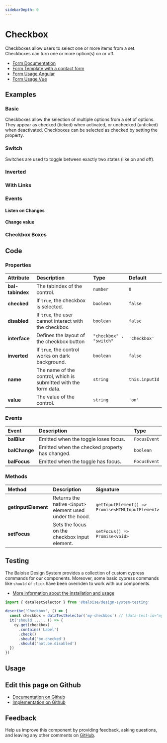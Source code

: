 ```yaml
---
sidebarDepth: 0
---
```


# Checkbox <Badge text="Two-way binding"/>


<!-- START: human documentation top -->

Checkboxes allow users to select one or more items from a set. Checkboxes can turn one or more option(s) on or off.

- [Form Documentation](/components/foundation/form.html)
- [Form Template with a contact form](/components/templates/contact-form.html)
- [Form Usage Angular](/components/getting-started/angular/usage.html#form-validation)
- [Form Usage Vue](/components/getting-started/vue/usage.html#form-validation)

<!-- END: human documentation top -->

<ClientOnly><docs-component-tabs></docs-component-tabs></ClientOnly>


## Examples

### Basic

Checkboxes allow the selection of multiple options from a set of options. They appear as checked (ticked) when activated, or unchecked (unticked) when deactivated.
        Checkboxes can be selected as checked by setting the property.

<ClientOnly><docs-demo-bal-checkbox-24></docs-demo-bal-checkbox-24></ClientOnly>


### Switch

Switches are used to toggle between exactly two states (like on and off).

<ClientOnly><docs-demo-bal-checkbox-25></docs-demo-bal-checkbox-25></ClientOnly>


### Inverted

<ClientOnly><docs-demo-bal-checkbox-26></docs-demo-bal-checkbox-26></ClientOnly>


### With Links

<ClientOnly><docs-demo-bal-checkbox-27></docs-demo-bal-checkbox-27></ClientOnly>


### Events

#### Listen on Changes

<ClientOnly><docs-demo-bal-checkbox-28></docs-demo-bal-checkbox-28></ClientOnly>


#### Change value

<ClientOnly><docs-demo-bal-checkbox-29></docs-demo-bal-checkbox-29></ClientOnly>


### Checkbox Boxes

<ClientOnly><docs-demo-bal-checkbox-30></docs-demo-bal-checkbox-30></ClientOnly>



## Code



### Properties


| Attribute        | Description                                                     | Type                               | Default                   |
| :--------------- | :-------------------------------------------------------------- | :--------------------------------- | :------------------------ |
| **bal-tabindex** | The tabindex of the control.                                    | <code>number</code>                | <code>0</code>            |
| **checked**      | If `true`, the checkbox is selected.                            | <code>boolean</code>               | <code>false</code>        |
| **disabled**     | If `true`, the user cannot interact with the checkbox.          | <code>boolean</code>               | <code>false</code>        |
| **interface**    | Defines the layout of the checkbox button                       | <code>"checkbox" , "switch"</code> | <code>'checkbox'</code>   |
| **inverted**     | If `true`, the control works on dark background.                | <code>boolean</code>               | <code>false</code>        |
| **name**         | The name of the control, which is submitted with the form data. | <code>string</code>                | <code>this.inputId</code> |
| **value**        | The value of the control.                                       | <code>string</code>                | <code>'on'</code>         |

### Events


| Event         | Description                                    | Type                    |
| :------------ | :--------------------------------------------- | :---------------------- |
| **balBlur**   | Emitted when the toggle loses focus.           | <code>FocusEvent</code> |
| **balChange** | Emitted when the checked property has changed. | <code>boolean</code>    |
| **balFocus**  | Emitted when the toggle has focus.             | <code>FocusEvent</code> |

### Methods


| Method              | Description                                               | Signature                                                               |
| :------------------ | :-------------------------------------------------------- | :---------------------------------------------------------------------- |
| **getInputElement** | Returns the native `<input>` element used under the hood. | <code>getInputElement() =&#62; Promise&#60;HTMLInputElement&#62;</code> |
| **setFocus**        | Sets the focus on the checkbox input element.             | <code>setFocus() =&#62; Promise&#60;void&#62;</code>                    |

## Testing

The Baloise Design System provides a collection of custom cypress commands for our components. Moreover, some basic cypress commands like `should` or `click` have been overriden to work with our components.

- [More information about the installation and usage](/components/tooling/testing.html)

<!-- START: human documentation testing -->

```typescript
import { dataTestSelector } from '@baloise/design-system-testing'

describe('Checkbox', () => {
  const checkbox = dataTestSelector('my-checkbox') // [data-test-id="my-checkbox"]
  it('should ...', () => {
    cy.get(checkbox)
      .contains('Label')
      .check()
      .should('be.checked')
      .should('not.be.disabled')
  })
})
```

<!-- END: human documentation testing -->



## Usage

<!-- START: human documentation usage -->

<!-- END: human documentation usage -->



## Edit this page on Github

* [Documentation on Github](https://github.com/baloise/design-system/blob/master/docs/src/components/components/bal-checkbox.md)
* [Implementation on Github](https://github.com/baloise/design-system/blob/master/packages/components/src/components/bal-checkbox)

## Feedback

Help us improve this component by providing feedback, asking questions, and leaving any other comments on [GitHub](https://github.com/baloise/design-system/issues/new).


<ClientOnly>
  <docs-component-script tag="balCheckbox"></docs-component-script>
</ClientOnly>
